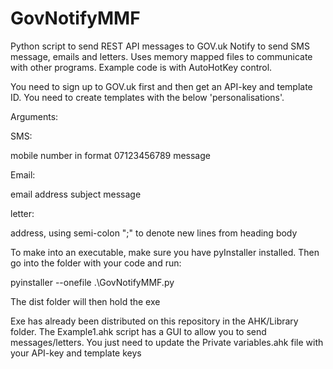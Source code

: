 # GovNotifyMMF
Python script to send REST API messages to GOV.uk Notify to send SMS message, emails and letters. Uses memory mapped files to communicate with other programs. Example code is with AutoHotKey control.

You need to sign up to GOV.uk first and then get an API-key and template ID. You need to create templates with the below 'personalisations'.

Arguments:

SMS:

mobile number in format 07123456789
message

Email:

email address
subject
message

letter:

address, using semi-colon ";" to denote new lines
from
heading
body

To make into an executable, make sure you have pyInstaller installed. Then go into the folder with your code and run:

pyinstaller --onefile .\GovNotifyMMF.py

The dist folder will then hold the exe

Exe has already been distributed on this repository in the AHK/Library folder. The Example1.ahk script has a GUI to allow you to send messages/letters. You just need to update the Private variables.ahk file with your API-key and template keys
